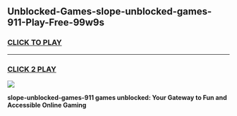 
## Unblocked-Games-slope-unblocked-games-911-Play-Free-99w9s
<h3>
<a href="https://premium76.site?title=slope-unblocked-games-911&ref=17A">CLICK TO PLAY</a></h3>
<hr>

<h3>
<a href="https://premium76.site?title=slope-unblocked-games-911&ref=17A">CLICK 2 PLAY</a>
  
</h3>

<a href="https://premium76.site?title=slope-unblocked-games-911&ref=17A"><img src="https://clearcache.store/games.png"></a>


**slope-unblocked-games-911 games unblocked: Your Gateway to Fun and Accessible Online Gaming**
